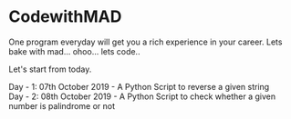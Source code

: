# CodewithMAD
One program everyday will get you a rich experience in your career. Lets bake with mad... ohoo... lets code..

Let's start from today.

Day - 1: 07th October 2019 - A Python Script to reverse a given string <br/>
Day - 2: 08th October 2019 - A Python Script to check whether a given number is palindrome or not
